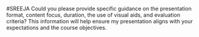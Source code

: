 #SREEJA
Could you please provide specific guidance on the presentation format, content focus, duration, the use of visual aids, and evaluation criteria? This information will help ensure my presentation aligns with your expectations and the course objectives.

